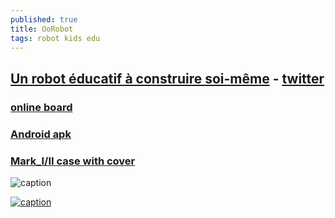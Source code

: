 ```yaml
---
published: true
title: OoRobot
tags: robot kids edu
---
```

## [Un robot éducatif à construire soi-même](https://github.com/Orange-OpenSource/oorobot) - [twitter](https://twitter.com/hashtag/OoRoBoT?src=hash)

### [online board](https://orange-opensource.github.io/oorobot/blocks/index.html?code=B4U100R90E%23255000000%7CR45U150!U100r1c100a130r1c100a90)

### [Android apk](https://github.com/Orange-OpenSource/oorobot/tree/master/apk)

### [Mark_I/II case with cover](https://github.com/yduf/oorobot-box)


![caption](https://user-images.githubusercontent.com/16662847/31552021-93f34d60-b036-11e7-818c-848a15284af5.jpg)

[![caption](https://img.youtube.com/vi/up-JoDHvABY/0.jpg)](https://www.youtube.com/watch?v=up-JoDHvABY)
